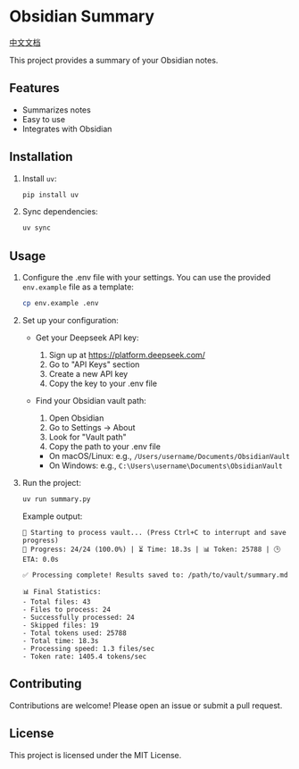 # Obsidian Summary

[中文文档](README_zh.md)

This project provides a summary of your Obsidian notes.

## Features

- Summarizes notes
- Easy to use
- Integrates with Obsidian

## Installation

1. Install `uv`:
    ```sh
    pip install uv
    ```

2. Sync dependencies:
    ```sh
    uv sync
    ```

## Usage

1. Configure the .env file with your settings. You can use the provided `env.example` file as a template:
    ```sh
    cp env.example .env
    ```

2. Set up your configuration:
   - Get your Deepseek API key:
     1. Sign up at https://platform.deepseek.com/
     2. Go to "API Keys" section
     3. Create a new API key
     4. Copy the key to your .env file

   - Find your Obsidian vault path:
     1. Open Obsidian
     2. Go to Settings → About
     3. Look for "Vault path"
     4. Copy the path to your .env file
     - On macOS/Linux: e.g., `/Users/username/Documents/ObsidianVault`
     - On Windows: e.g., `C:\Users\username\Documents\ObsidianVault`

3. Run the project:
    ```sh
    uv run summary.py
    ```

    Example output:
    ```
    🦉 Starting to process vault... (Press Ctrl+C to interrupt and save progress)
    🚀 Progress: 24/24 (100.0%) | ⏳ Time: 18.3s | 📊 Token: 25788 | 🕒 ETA: 0.0s

    ✅ Processing complete! Results saved to: /path/to/vault/summary.md

    📊 Final Statistics:
    - Total files: 43
    - Files to process: 24
    - Successfully processed: 24
    - Skipped files: 19
    - Total tokens used: 25788
    - Total time: 18.3s
    - Processing speed: 1.3 files/sec
    - Token rate: 1405.4 tokens/sec
    ```

## Contributing

Contributions are welcome! Please open an issue or submit a pull request.

## License

This project is licensed under the MIT License.
